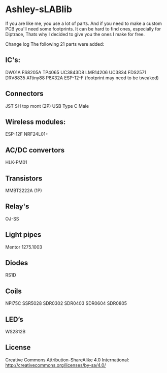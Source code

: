 # Ashley-sLABlib
If you are like me, you use a lot of parts. And if you need to make a custom PCB you'll need some footprints. It can be hard to find ones, especially for Diptrace, Thats why I decided to give you the ones I make for free.

Change log The following 21 parts were added:

IC's:
------
DW01A
FS8205A
TP4065
UC3843D8
LMR14206
UC3834
FDS2571
DRV8835
ATtiny88
P8X32A
ESP-12-F (footprint may need to be tweaked) 

Connectors
------
JST SH top mont (2P)
USB Type C Male

Wireless modules:
------
ESP-12F
NRF24L01+

AC/DC convertors
------
HLK-PM01

Transistors
------
MMBT2222A (1P)

Relay's
------
OJ-SS

Light pipes
------
Mentor 1275.1003

Diodes
------
RS1D

Coils
------
NPI75C
SSR5028
SDR0302
SDR0403
SDR0604
SDR0805

LED’s
------
WS2812B


License
------
Creative Commons Attribution-ShareAlike 4.0 International: http://creativecommons.org/licenses/by-sa/4.0/
